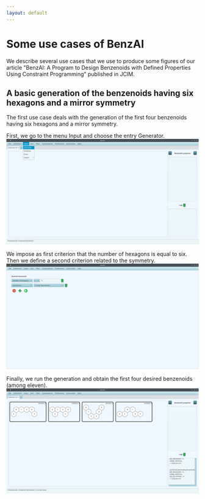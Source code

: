 ```yaml
---
layout: default
---
```


# Some use cases of BenzAI

We describe several use cases that we use to produce some figures of our article "BenzAI: A Program to Design Benzenoids with Defined Properties Using Constraint Programming" published in JCIM.


## A basic generation of the benzenoids having six hexagons and a mirror symmetry

The first use case deals with the generation of the first four benzenoids having six hexagons and a mirror symmetry.

First, we go to the menu Input and choose the entry Generator.
![Menu](gallery/use_case_1_1.png)

We impose as first criterion that the number of hexagons is equal to six. Then we define a second criterion related to the symmetry.
![Criteria](gallery/use_case_1_2.png)

Finally, we run the generation and obtain the first four desired benzenoids (among eleven).
![Result](gallery/use_case_1_3.png)



